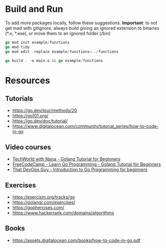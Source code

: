 
# Build and Run

To add more packages locally, follow these suggestions.
**Important**: to not get mad with gitignore, always build giving an ignored extension to binaries (*.o, *.exe), or move them to an ignored folder (/bin)
```go
go mod init example/functions
go mod tidy
go mod edit -replace example/functions=../functions

go build . -o main.o && go example/functions
```

# Resources
## Tutorials
- https://go.dev/tour/methods/20
- https://go101.org/
- https://go.dev/doc/tutorial/
- https://www.digitalocean.com/community/tutorial_series/how-to-code-in-go

## Video courses
- [TechWorld with Nana - Golang Tutorial for Beginners](https://www.youtube.com/watch?v=yyUHQIec83I)
- [FreeCodeCamp - Learn Go Programming - Golang Tutorial for Beginners](https:/www.youtube.com/watch?v=YS4e4q9oBaU)
- [That DevOps Guy - Introduction to Go Programming for beginners](https:/www.youtube.com/watch?v=jpKysZwllVw)

## Exercises 
- https://exercism.org/tracks/go
- https://golangr.com/exercises/
- https://gophercises.com/
- https://www.hackerrank.com/domains/algorithms

## Books
- https://assets.digitalocean.com/books/how-to-code-in-go.pdf

